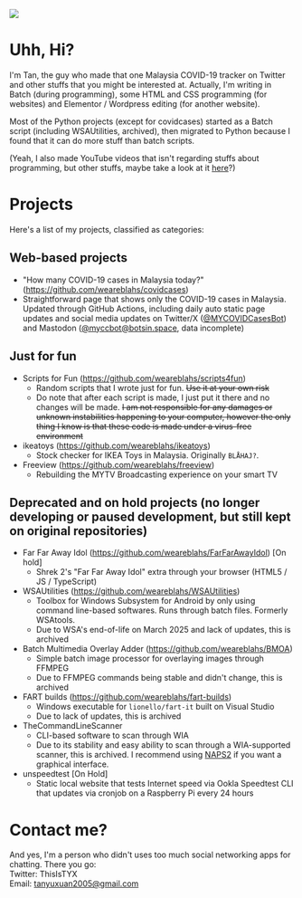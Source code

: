 ![](https://github-profile-summary-cards.vercel.app/api/cards/profile-details?username=weareblahs&theme=monokai)

# Uhh, Hi?
I'm Tan, the guy who made that one Malaysia COVID-19 tracker on Twitter and other stuffs that you might be interested at. Actually, I'm writing in Batch (during programming), some HTML and CSS programming (for websites) and Elementor / Wordpress editing (for another website).

Most of the Python projects (except for covidcases) started as a Batch script (including WSAUtilities, archived), then migrated to Python because I found that it can do more stuff than batch scripts.
  
(Yeah, I also made YouTube videos that isn't regarding stuffs about programming, but other stuffs, maybe take a look at it [here](https://www.youtube.com/c/OogaChakaOogaOoga)?)  

# Projects
Here's a list of my projects, classified as categories:
## Web-based projects
 - "How many COVID-19 cases in Malaysia today?" (https://github.com/weareblahs/covidcases)
 - Straightforward page that shows only the COVID-19 cases in Malaysia. Updated through GitHub Actions, including daily auto static page updates and social media updates on Twitter/X ([@MYCOVIDCasesBot](https://twitter.com/MYCOVIDCasesBot)) and Mastodon ([@myccbot@botsin.space](https://botsin.space/@myccbot), data incomplete)

## Just for fun
 - Scripts for Fun (https://github.com/weareblahs/scripts4fun)
   - Random scripts that I wrote just for fun. ~~Use it at your own risk~~
   - Do note that after each script is made, I just put it there and no changes will be made. ~~I am not responsible for any damages or unknown instabilities happening to your computer, however the only thing I know is that these code is made under a virus-free environment~~
 - ikeatoys (https://github.com/weareblahs/ikeatoys)
   - Stock checker for IKEA Toys in Malaysia. Originally ``BLÅHAJ?``.
 - Freeview (https://github.com/weareblahs/freeview)
   - Rebuilding the MYTV Broadcasting experience on your smart TV

## Deprecated and on hold projects (no longer developing or paused development, but still kept on original repositories)
 - Far Far Away Idol (https://github.com/weareblahs/FarFarAwayIdol) [On hold]
   - Shrek 2's "Far Far Away Idol" extra through your browser (HTML5 / JS / TypeScript)
 - WSAUtilities (https://github.com/weareblahs/WSAUtilities)
   - Toolbox for Windows Subsystem for Android by only using command line-based softwares. Runs through batch files. Formerly WSAtools.
   - Due to WSA's end-of-life on March 2025 and lack of updates, this is archived
 - Batch Multimedia Overlay Adder (https://github.com/weareblahs/BMOA)
   - Simple batch image processor for overlaying images through FFMPEG
   - Due to FFMPEG commands being stable and didn't change, this is archived
 - FART builds (https://github.com/weareblahs/fart-builds)
   - Windows executable for ``lionello/fart-it`` built on Visual Studio
   - Due to lack of updates, this is archived
 - TheCommandLineScanner
   - CLI-based software to scan through WIA
   - Due to its stability and easy ability to scan through a WIA-supported scanner, this is archived. I recommend using [NAPS2](https://github.com/cyanfish/naps2/releases) if you want a graphical interface. 
 - unspeedtest [On Hold]
   - Static local website that tests Internet speed via Ookla Speedtest CLI that updates via cronjob on a Raspberry Pi every 24 hours

# Contact me?
And yes, I'm a person who didn't uses too much social networking apps for chatting. There you go:  
Twitter: ThisIsTYX  
Email: tanyuxuan2005@gmail.com